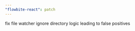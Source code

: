 ```yaml
---
"flowbite-react": patch
---
```


fix file watcher ignore directory logic leading to false positives
